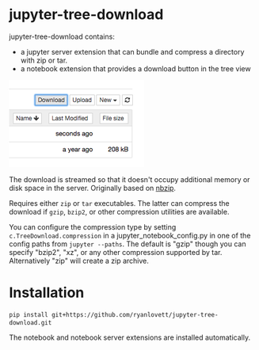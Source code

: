 # jupyter-tree-download
jupyter-tree-download contains:

 - a jupyter server extension that can bundle and compress a directory with zip or tar.
 - a notebook extension that provides a download button in the tree view

![demo](doc/notebook-button.png)

The download is streamed so that it doesn't occupy additional memory or disk
space in the server. Originally based on [nbzip](https://github.com/data-8/nbzip).

Requires either `zip` or `tar` executables. The latter can compress the
download if `gzip`, `bzip2`, or other compression utilities are available.

You can configure the compression type by setting `c.TreeDownload.compression`
in a jupyter_notebook_config.py in one of the config paths from `jupyter
--paths`. The default is "gzip" though you can specify "bzip2", "xz", or any
other compression supported by tar. Alternatively "zip" will create a zip
archive.

# Installation

```
pip install git+https://github.com/ryanlovett/jupyter-tree-download.git
```

The notebook and notebook server extensions are installed automatically.
